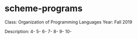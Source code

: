 # scheme-programs

Class:  Organization of Programming Languages
Year:   Fall 2019

Description:
4- 
5-
6-
7-
8-
9-
10-
